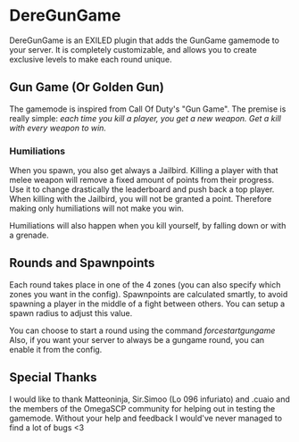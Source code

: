 # DereGunGame
DereGunGame is an EXILED plugin that adds the GunGame gamemode to your server. It is completely customizable, and allows you to create exclusive levels to make each round unique.

## Gun Game (Or Golden Gun)
The gamemode is inspired from Call Of Duty's "Gun Game". The premise is really simple: *each time you kill a player, you get a new weapon. Get a kill with every weapon to win.*

### Humiliations
When you spawn, you also get always a Jailbird. Killing a player with that melee weapon will remove a fixed amount of points from their progress. Use it to change drastically the leaderboard and push back a top player.
When killing with the Jailbird, you will not be granted a point. Therefore making only humiliations will not make you win.

Humiliations will also happen when you kill yourself, by falling down or with a grenade.

## Rounds and Spawnpoints
Each round takes place in one of the 4 zones (you can also specify which zones you want in the config). Spawnpoints are calculated smartly, to avoid spawning a player in the middle of a fight between others. You can setup a spawn radius to adjust this value.

You can choose to start a round using the command *forcestartgungame*
Also, if you want your server to always be a gungame round, you can enable it from the config.

## Special Thanks
I would like to thank Matteoninja, Sir.Simoo (Lo 096 infuriato) and .cuaio and the members of the OmegaSCP community for helping out in testing the gamemode. Without your help and feedback I would've never managed to find a lot of bugs <3

